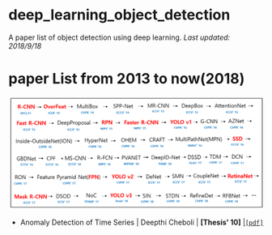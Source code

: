 # deep_learning_object_detection
A paper list of object detection using deep learning.
*Last updated: 2018/9/18*

# paper List from 2013 to now(2018)
<p align="center">
  <img width="600" src="/assets/deep_learning_object_detection_history.PNG" "Example of anomaly detection.">
</p>

- Anomaly Detection of Time Series | Deepthi Cheboli | **[Thesis' 10]** |[`[pdf]`](https://conservancy.umn.edu/bitstream/handle/11299/92985/Cheboli_Deepthi_May2010.pdf?sequence=1)



